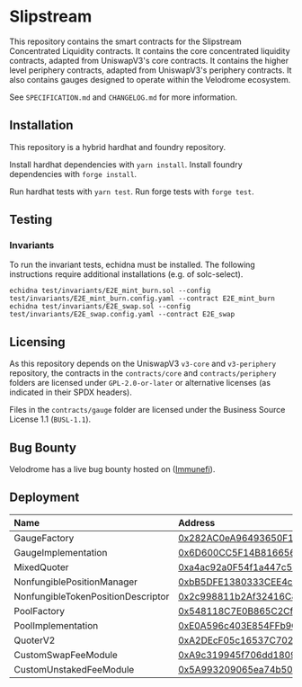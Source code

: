 # Slipstream

This repository contains the smart contracts for the Slipstream Concentrated Liquidity contracts. It contains
the core concentrated liquidity contracts, adapted from UniswapV3's core contracts. It contains the higher level
periphery contracts, adapted from UniswapV3's periphery contracts. It also contains gauges designed to operate
within the Velodrome ecosystem.  

See `SPECIFICATION.md` and `CHANGELOG.md` for more information. 

## Installation

This repository is a hybrid hardhat and foundry repository.

Install hardhat dependencies with `yarn install`.
Install foundry dependencies with `forge install`.

Run hardhat tests with `yarn test`.
Run forge tests with `forge test`.

## Testing

### Invariants

To run the invariant tests, echidna must be installed. The following instructions require additional installations (e.g. of solc-select). 

```
echidna test/invariants/E2E_mint_burn.sol --config test/invariants/E2E_mint_burn.config.yaml --contract E2E_mint_burn
echidna test/invariants/E2E_swap.sol --config test/invariants/E2E_swap.config.yaml --contract E2E_swap
```

## Licensing

As this repository depends on the UniswapV3 `v3-core` and `v3-periphery` repository, the contracts in the 
`contracts/core` and  `contracts/periphery` folders are licensed under `GPL-2.0-or-later` or alternative 
licenses (as indicated in their SPDX headers).

Files in the `contracts/gauge` folder are licensed under the Business Source License 1.1 (`BUSL-1.1`).

## Bug Bounty
Velodrome has a live bug bounty hosted on ([Immunefi](https://immunefi.com/bounty/velodromefinance/)).

## Deployment

| Name               | Address                                                                                                                               |
| :----------------- | :------------------------------------------------------------------------------------------------------------------------------------ |
| GaugeFactory               | [0x282AC0eA96493650F1A5E5e5d20490C782F1592a](https://optimistic.etherscan.io/address/0x282AC0eA96493650F1A5E5e5d20490C782F1592a#code) |
| GaugeImplementation               | [0x6D600CC5F14B81665606Ca1985605464BA332Bad](https://optimistic.etherscan.io/address/0x6D600CC5F14B81665606Ca1985605464BA332Bad#code) |
| MixedQuoter               | [0xa4ac92a0F54f1a447c55a4082c90742F5E76Df62](https://optimistic.etherscan.io/address/0xa4ac92a0F54f1a447c55a4082c90742F5E76Df62#code) |
| NonfungiblePositionManager               | [0xbB5DFE1380333CEE4c2EeBd7202c80dE2256AdF4](https://optimistic.etherscan.io/address/0xbB5DFE1380333CEE4c2EeBd7202c80dE2256AdF4#code) |
| NonfungibleTokenPositionDescriptor               | [0x2c998811b2Af32416C8ff4c0ea85f0e7Ed834ff8](https://optimistic.etherscan.io/address/0x2c998811b2Af32416C8ff4c0ea85f0e7Ed834ff8#code) |
| PoolFactory               | [0x548118C7E0B865C2CfA94D15EC86B666468ac758](https://optimistic.etherscan.io/address/0x548118C7E0B865C2CfA94D15EC86B666468ac758#code) |
| PoolImplementation               | [0xE0A596c403E854FFb9C828aB4f07eEae04A05D37](https://optimistic.etherscan.io/address/0xE0A596c403E854FFb9C828aB4f07eEae04A05D37#code) |
| QuoterV2               | [0xA2DEcF05c16537C702779083Fe067e308463CE45](https://optimistic.etherscan.io/address/0xA2DEcF05c16537C702779083Fe067e308463CE45#code) |
| CustomSwapFeeModule               | [0xA9c319945f706dd1809819321a2e31C9A169e9c1](https://optimistic.etherscan.io/address/0xA9c319945f706dd1809819321a2e31C9A169e9c1#code) |
| CustomUnstakedFeeModule               | [0x5A993209065ea74b50E23a378ddB7068189345D0](https://optimistic.etherscan.io/address/0x5A993209065ea74b50E23a378ddB7068189345D0#code) |